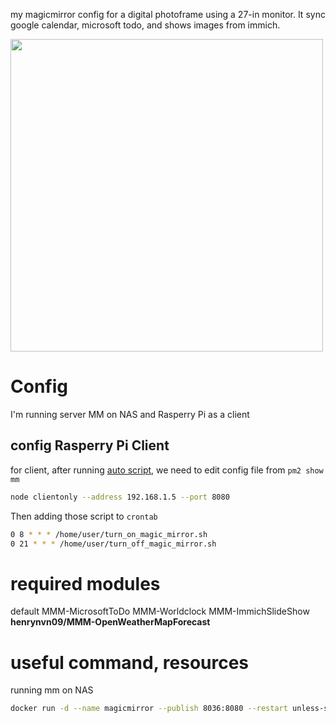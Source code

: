 my magicmirror config for a digital photoframe using a 27-in monitor. It sync google calendar, microsoft todo, and shows images from immich.

<img src="https://github.com/user-attachments/assets/06a367d3-47bb-4454-9f28-7fd8bd04826f" height="500">


# Config

I'm running server MM on NAS and Rasperry Pi as a client

## config Rasperry Pi Client
for client, after running [auto script](https://docs.magicmirror.builders/getting-started/installation.html#automatic-installation-scripts), we need to edit config file from `pm2 show mm`

```sh
node clientonly --address 192.168.1.5 --port 8080
```

Then adding those script to `crontab`
```sh
0 8 * * * /home/user/turn_on_magic_mirror.sh
0 21 * * * /home/user/turn_off_magic_mirror.sh
```

# required modules
default
MMM-MicrosoftToDo
MMM-Worldclock
MMM-ImmichSlideShow 
**henrynvn09/MMM-OpenWeatherMapForecast**

# useful command, resources
running mm on NAS
```sh
docker run -d --name magicmirror --publish 8036:8080 --restart unless-stopped -e TZ=America/Los_Angeles --volume /volume1/docker/magicmirror/config:/opt/magic_mirror/config --volume /volume1/docker/magicmirror/modules:/opt/magic_mirror/modules --volume /volume1/docker/magicmirror/css:/opt/magic_mirror/css karsten13/magicmirror:latest
```

